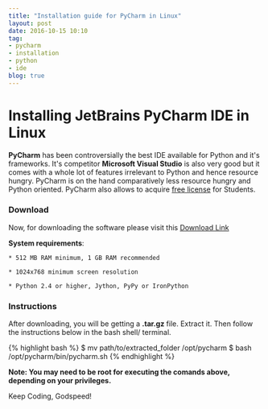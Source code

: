 ```yaml
---
title: "Installation guide for PyCharm in Linux"
layout: post
date: 2016-10-15 10:10
tag:
- pycharm
- installation
- python
- ide
blog: true
---
```


# Installing JetBrains PyCharm IDE in Linux

**PyCharm** has been controversially the best IDE available for Python and it's frameworks. It's competitor **Microsoft Visual Studio** is also very good but it comes with a whole lot of features irrelevant to Python and hence resource hungry. PyCharm is on the hand comparatively less resource hungry and Python oriented. PyCharm also allows to acquire [free license](https://www.jetbrains.com/student/) for Students.

### Download

Now, for downloading the software please visit this [Download Link](https://www.jetbrains.com/pycharm/download/#section=linux)


**System requirements**:

    * 512 MB RAM minimum, 1 GB RAM recommended

    * 1024x768 minimum screen resolution

    * Python 2.4 or higher, Jython, PyPy or IronPython

### Instructions

After downloading, you will be getting a **.tar.gz** file. Extract it. Then follow the instructions below in the bash shell/ terminal.

{% highlight bash %}
$ mv path/to/extracted_folder /opt/pycharm
$ bash /opt/pycharm/bin/pycharm.sh
{% endhighlight %}

**Note: You may need to be root for executing the comands above, depending on your privileges.**

Keep Coding, Godspeed!